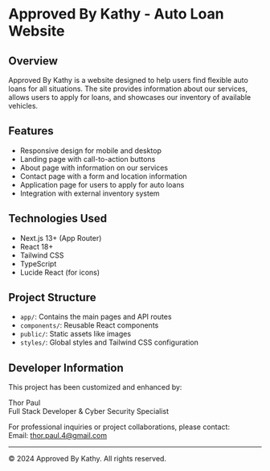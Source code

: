 # Approved By Kathy - Auto Loan Website

## Overview

Approved By Kathy is a website designed to help users find flexible auto loans for all situations. The site provides information about our services, allows users to apply for loans, and showcases our inventory of available vehicles.

## Features

- Responsive design for mobile and desktop
- Landing page with call-to-action buttons
- About page with information on our services
- Contact page with a form and location information
- Application page for users to apply for auto loans
- Integration with external inventory system

## Technologies Used

- Next.js 13+ (App Router)
- React 18+
- Tailwind CSS
- TypeScript
- Lucide React (for icons)

## Project Structure

- `app/`: Contains the main pages and API routes
- `components/`: Reusable React components
- `public/`: Static assets like images
- `styles/`: Global styles and Tailwind CSS configuration

## Developer Information

This project has been customized and enhanced by:

Thor Paul  
Full Stack Developer & Cyber Security Specialist

For professional inquiries or project collaborations, please contact:  
Email: thor.paul.4@gmail.com

---

© 2024 Approved By Kathy. All rights reserved.